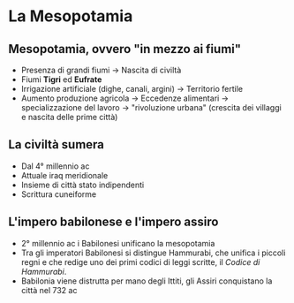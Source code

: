 # La Mesopotamia

## Mesopotamia, ovvero "in mezzo ai fiumi"

- Presenza di grandi fiumi → Nascita di civiltà
- Fiumi **Tigri** ed **Eufrate**
- Irrigazione artificiale (dighe, canali, argini) → Territorio fertile
- Aumento produzione agricola → Eccedenze alimentari → specializzazione del lavoro → "rivoluzione urbana" (crescita dei villaggi e nascita delle prime città)

## La civiltà sumera

- Dal 4° millennio ac
- Attuale iraq meridionale
- Insieme di città stato indipendenti
- Scrittura cuneiforme


## L'impero babilonese e l'impero assiro

- 2° millennio ac i Babilonesi unificano la mesopotamia
- Tra gli imperatori Babilonesi si distingue Hammurabi, che unifica i piccoli regni e che redige uno dei primi codici di leggi scritte, il *Codice di Hammurabi*.
- Babilonia viene distrutta per mano degli Ittiti, gli Assiri conquistano la città nel 732 ac